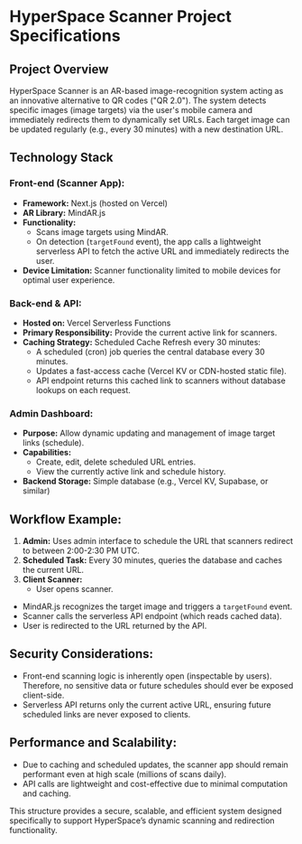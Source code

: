 # HyperSpace Scanner Project Specifications

## Project Overview
HyperSpace Scanner is an AR-based image-recognition system acting as an innovative alternative to QR codes ("QR 2.0"). The system detects specific images (image targets) via the user's mobile camera and immediately redirects them to dynamically set URLs. Each target image can be updated regularly (e.g., every 30 minutes) with a new destination URL.

## Technology Stack

### Front-end (Scanner App):
- **Framework:** Next.js (hosted on Vercel)
- **AR Library:** MindAR.js
- **Functionality:**
  - Scans image targets using MindAR.
  - On detection (`targetFound` event), the app calls a lightweight serverless API to fetch the active URL and immediately redirects the user.
- **Device Limitation:** Scanner functionality limited to mobile devices for optimal user experience.

### Back-end & API:
- **Hosted on:** Vercel Serverless Functions
- **Primary Responsibility:** Provide the current active link for scanners.
- **Caching Strategy:** Scheduled Cache Refresh every 30 minutes:
  - A scheduled (cron) job queries the central database every 30 minutes.
  - Updates a fast-access cache (Vercel KV or CDN-hosted static file).
  - API endpoint returns this cached link to scanners without database lookups on each request.

### Admin Dashboard:
- **Purpose:** Allow dynamic updating and management of image target links (schedule).
- **Capabilities:**
  - Create, edit, delete scheduled URL entries.
  - View the currently active link and schedule history.
- **Backend Storage:** Simple database (e.g., Vercel KV, Supabase, or similar)

## Workflow Example:

1. **Admin:** Uses admin interface to schedule the URL that scanners redirect to between 2:00-2:30 PM UTC.
2. **Scheduled Task:** Every 30 minutes, queries the database and caches the current URL.
3. **Client Scanner:**
   - User opens scanner.
  - MindAR.js recognizes the target image and triggers a `targetFound` event.
  - Scanner calls the serverless API endpoint (which reads cached data).
  - User is redirected to the URL returned by the API.

## Security Considerations:
- Front-end scanning logic is inherently open (inspectable by users). Therefore, no sensitive data or future schedules should ever be exposed client-side.
- Serverless API returns only the current active URL, ensuring future scheduled links are never exposed to clients.

## Performance and Scalability:
- Due to caching and scheduled updates, the scanner app should remain performant even at high scale (millions of scans daily).
- API calls are lightweight and cost-effective due to minimal computation and caching.

This structure provides a secure, scalable, and efficient system designed specifically to support HyperSpace’s dynamic scanning and redirection functionality.

